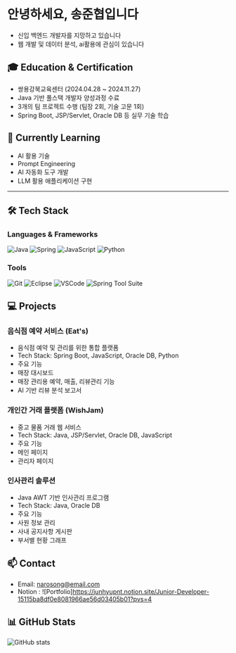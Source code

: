 # 안녕하세요, 송준협입니다
- 신입 백엔드 개발자를 지망하고 있습니다
- 웹 개발 및 데이터 분석, ai활용에 관심이 있습니다

## 🎓 Education & Certification
- 쌍용강북교육센터 (2024.04.28 ~ 2024.11.27)
- Java 기반 풀스택 개발자 양성과정 수료
- 3개의 팀 프로젝트 수행 (팀장 2회, 기술 고문 1회)
- Spring Boot, JSP/Servlet, Oracle DB 등 실무 기술 학습

## 🌱 Currently Learning
- AI 활용 기술
- Prompt Engineering
- AI 자동화 도구 개발
- LLM 활용 애플리케이션 구현
   
---
## 🛠 Tech Stack
### Languages & Frameworks
![Java](https://img.shields.io/badge/Java-007396?style=flat-square&logo=Java&logoColor=white)
![Spring](https://img.shields.io/badge/Spring-6DB33F?style=flat-square&logo=Spring&logoColor=white)
![JavaScript](https://img.shields.io/badge/JavaScript-F7DF1E?style=flat-square&logo=JavaScript&logoColor=black)
![Python](https://img.shields.io/badge/Python-3776AB?style=flat-square&logo=Python&logoColor=white)

### Tools
![Git](https://img.shields.io/badge/Git-F05032?style=flat-square&logo=Git&logoColor=white)
![Eclipse](https://img.shields.io/badge/Eclipse-2C2255?style=flat-square&logo=Eclipse&logoColor=white)
![VSCode](https://img.shields.io/badge/VSCode-007ACC?style=flat-square&logo=Visual%20Studio%20Code&logoColor=white)
![Spring Tool Suite](https://img.shields.io/badge/STS-6DB33F?style=flat-square&logo=Spring&logoColor=white)

## 💻 Projects
### 음식점 예약 서비스 (Eat's)
- 음식점 예약 및 관리를 위한 통합 플랫폼
- Tech Stack: Spring Boot, JavaScript, Oracle DB, Python
- 주요 기능
 - 매장 대시보드 
 - 매장 관리용 예약, 매출, 리뷰관리 기능 
 - AI 기반 리뷰 분석 보고서

### 개인간 거래 플랫폼 (WishJam)
- 중고 물품 거래 웹 서비스
- Tech Stack: Java, JSP/Servlet, Oracle DB, JavaScript
- 주요 기능
 - 메인 페이지
 - 관리자 페이지

### 인사관리 솔루션
- Java AWT 기반 인사관리 프로그램
- Tech Stack: Java, Oracle DB
- 주요 기능
 - 사원 정보 관리
 - 사내 공지사항 게시판
 - 부서별 현황 그래프

## 📫 Contact
- Email: narosong@email.com
- Notion : ![Portfolio]https://junhyupnt.notion.site/Junior-Developer-15115ba8df0e8081966ae56d03405b01?pvs=4

## 📊 GitHub Stats
![GitHub stats](https://github-readme-stats.vercel.app/api?username=junyeobee&show_icons=true&theme=radical)
